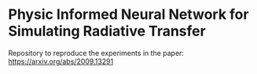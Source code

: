 # **Physic Informed Neural Network for Simulating Radiative Transfer** 



Repository to reproduce the experiments in the paper: https://arxiv.org/abs/2009.13291 


